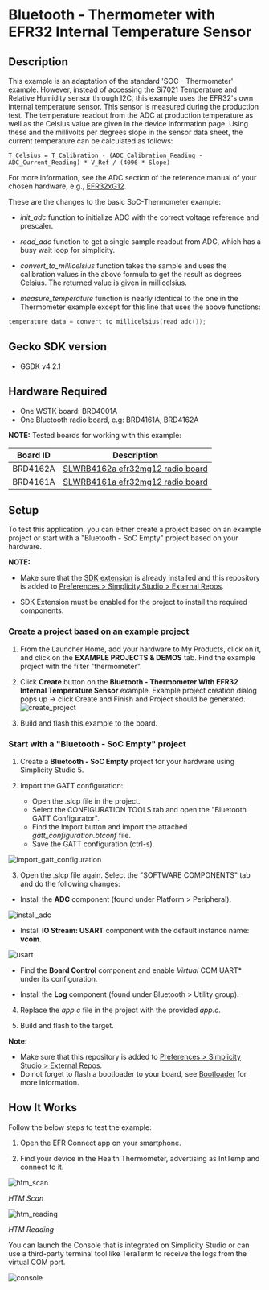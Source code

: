 # Bluetooth - Thermometer with EFR32 Internal Temperature Sensor #

## Description ##

This example is an adaptation of the standard 'SOC - Thermometer' example. However, instead of accessing the Si7021 Temperature and Relative Humidity sensor through I2C, this example uses the EFR32's own internal temperature sensor. This sensor is measured during the production test. The temperature readout from the ADC at production temperature as well as the Celsius value are given in the device information page. Using these and the millivolts per degrees slope in the sensor data sheet, the current temperature can be calculated as follows:

```
T_Celsius = T_Calibration - (ADC_Calibration_Reading - ADC_Current_Reading) * V_Ref / (4096 * Slope)
```

For more information, see the ADC section of the reference manual of your chosen hardware, e.g., [EFR32xG12](https://www.silabs.com/documents/public/reference-manuals/efr32xg12-rm.pdf).

These are the changes to the basic SoC-Thermometer example:

- *init_adc* function to initialize ADC with the correct voltage reference and prescaler.

- *read_adc* function to get a single sample readout from ADC, which has a busy wait loop for simplicity.

- *convert_to_millicelsius* function takes the sample and uses the calibration values in the above formula to get the result as degrees Celsius. The returned value is given in millicelsius.

- *measure_temperature* function is nearly identical to the one in the Thermometer example except for this line that uses the above functions:

```C
temperature_data = convert_to_millicelsius(read_adc());
```

## Gecko SDK version ##

- GSDK v4.2.1

## Hardware Required ##

- One WSTK board: BRD4001A
- One Bluetooth radio board, e.g: BRD4161A, BRD4162A

**NOTE:**
Tested boards for working with this example:

| Board ID | Description  |
| ---------------------- | ------ |
| BRD4162A | [SLWRB4162a efr32mg12 radio board](https://www.silabs.com/development-tools/wireless/zigbee/slwrb4162a-efr32mg12-radio-board) |
| BRD4161A | [SLWRB4161a efr32mg12 radio board](https://www.silabs.com/development-tools/wireless/zigbee/slwrb4161a-efr32mg12-radio-board)   |

## Setup ##

To test this application, you can either create a project based on an example project or start with a "Bluetooth - SoC Empty" project based on your hardware.


**NOTE:**

- Make sure that the [SDK extension](https://github.com/SiliconLabs/third_party_hw_drivers_extension) is already installed and this repository is added to [Preferences > Simplicity Studio > External Repos](https://docs.silabs.com/simplicity-studio-5-users-guide/latest/ss-5-users-guide-about-the-launcher/welcome-and-device-tabs).

- SDK Extension must be enabled for the project to install the required components.

### Create a project based on an example project ###

1. From the Launcher Home, add your hardware to My Products, click on it, and click on the **EXAMPLE PROJECTS & DEMOS** tab. Find the example project with the filter "thermometer".

2. Click **Create** button on the **Bluetooth - Thermometer With EFR32 Internal Temperature Sensor** example. Example project creation dialog pops up -> click Create and Finish and Project should be generated.
![create_project](images/create_project.png)

3. Build and flash this example to the board.

### Start with a "Bluetooth - SoC Empty" project ###

1. Create a **Bluetooth - SoC Empty** project for your hardware using Simplicity Studio 5.

2. Import the GATT configuration:
   - Open the .slcp file in the project.
   - Select the CONFIGURATION TOOLS tab and open the "Bluetooth GATT Configurator".
   - Find the Import button and import the attached *gatt_configuration.btconf* file.
   - Save the GATT configuration (ctrl-s).

![import_gatt_configuration](images/import_gatt_configuaration.png)

3. Open the .slcp file again. Select the "SOFTWARE COMPONENTS" tab and do the following changes:

- Install the **ADC** component (found under Platform > Peripheral).

![install_adc](images/install_adc.png)

- Install **IO Stream: USART** component with the default instance name: **vcom**.

![usart](images/install_usart.png)

- Find the **Board Control** component and enable _Virtual_ COM UART* under its configuration.

- Install the **Log** component (found under Bluetooth > Utility group).

4. Replace the *app.c* file in the project with the provided *app.c*.

5. Build and flash to the target.

**Note:**
- Make sure that this repository is added to [Preferences > Simplicity Studio > External Repos](https://docs.silabs.com/simplicity-studio-5-users-guide/latest/ss-5-users-guide-about-the-launcher/welcome-and-device-tabs).
- Do not forget to flash a bootloader to your board, see [Bootloader](https://github.com/SiliconLabs/bluetooth_applications/blob/master/README.md#bootloader) for more information.

## How It Works ##

Follow the below steps to test the example:

1. Open the EFR Connect app on your smartphone.

2. Find your device in the Health Thermometer, advertising as IntTemp and connect to it.

![htm_scan](images/htm_scan.png)

*HTM Scan*

![htm_reading](images/htm_reading.png)

*HTM Reading*

You can launch the Console that is integrated on Simplicity Studio or can use a third-party terminal tool like TeraTerm to receive the logs from the virtual COM port.

![console](images/console.png)
